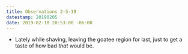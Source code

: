 ```yaml
---
title: Observations 2-5-19
datestamp: 20190205
date: 2019-02-18 20:53:00 -06:00
---
```


- Lately while shaving, leaving the goatee region for last, just to get a taste of how bad *that* would be.
